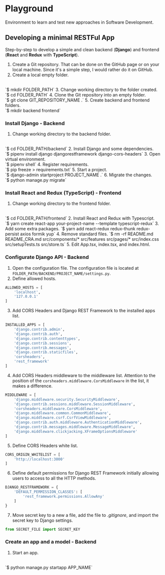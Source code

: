 # Playground

Environment to learn and test new approaches in Software Development.


## Developing a minimal RESTFul App

Step-by-step to develop a simple and clean backend (**Django**) and frontend (**React** and **Redux** with **TypeScript**).

1. Create a Git repository. That can be done on the GitHub page or on your local machine. Since it's a simple step, I would rather do it on GitHub.
2. Create a local empty folder.
<br>
`$ mkdir FOLDER_PATH`
3. Change working directory to the folder created.
<br>
`$ cd FOLDER_PATH`
4. Clone the Git repository into an empty folder.
<br>
`$ git clone GIT_REPOSITORY_NAME .`
5. Create backend and frontend folders.
<br>
`$ mkdir backend frontend`


### Install Django - Backend

1. Change working directory to the backend folder.
<br>
`$ cd FOLDER_PATH/backend`
2. Install Django and some dependencies.
<br>
`$ pipenv install django djangorestframework django-cors-headers`
3. Open virtual environment.
<br>
`$ pipenv shell`
4. Register requirements.
<br>
`$ pip freeze > requirements.txt`
5. Start a project.
<br>
`$ django-admin startproject PROJECT_NAME .`
6. Migrate the changes.
<br>
`$ python manage.py migrate`


### Install React and Redux (TypeScript) - Frontend
1. Change working directory to the frontend folder.
<br>
`$ cd FOLDER_PATH/frontend`
2. Install React and Redux with Typescript.
<br>
`$ yarn create react-app your-project-name --template typescript-redux`
3. Add some extra packages.
`$ yarn add react-redux redux-thunk redux-persist axios formik yup`
4. Remove standard files.
`$ rm -rf README.md README_CRA.md src/components/* src/features src/pages/* src/index.css src/setupTests.ts src/store.ts`
5. Edit App.tsx, index.tsx, and index.html.


### Configurate Django API - Backend
1. Open the configuration file. The configuration file is located at `FOLDER_PATH/BACKEND/PROJECT_NAME/settings.py`.
2. Define allowed hosts.
```python
ALLOWED_HOSTS = [
    'localhost',
    '127.0.0.1'
]
```
3. Add CORS Headers and Django REST Framework to the installed apps list.
```python
INSTALLED_APPS = [
    'django.contrib.admin',
    'django.contrib.auth',
    'django.contrib.contenttypes',
    'django.contrib.sessions',
    'django.contrib.messages',
    'django.contrib.staticfiles',
    'corsheaders',
    'rest_framework'
]
```
4. Add CORS Headers middleware to the middleware list. Attention to the position of the `corsheaders.middleware.CorsMiddleware` in the list, it makes a difference.
```python
MIDDLEWARE = [
    'django.middleware.security.SecurityMiddleware',
    'django.contrib.sessions.middleware.SessionMiddleware',
    'corsheaders.middleware.CorsMiddleware',
    'django.middleware.common.CommonMiddleware',
    'django.middleware.csrf.CsrfViewMiddleware',
    'django.contrib.auth.middleware.AuthenticationMiddleware',
    'django.contrib.messages.middleware.MessageMiddleware',
    'django.middleware.clickjacking.XFrameOptionsMiddleware'
]
```
5. Define CORS Headers white list.
```python
CORS_ORIGIN_WHITELIST = [
    'http://localhost:3000'
]
```
6. Define default permissions for Django REST Framework initially allowing users to access to all the HTTP methods.
```python
DJANGO_RESTFRAMEWORK = {
    'DEFAULT_PERMISSION_CLASSES': [
        'rest_framework.permissions.AllowAny'
    ]
}
```
7. Move secret key to a new a file, add the file to *.gitignore*, and import the secret key to Django settings.
```python
from SECRET_FILE import SECRET_KEY
```

### Create an app and a model - Backend
1. Start an app.
<br>
`$ python manage.py startapp APP_NAME`
